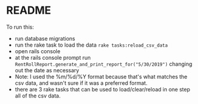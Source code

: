 # README

To run this:
- run database migrations
- run the rake task to load the data `rake tasks:reload_csv_data`
- open rails console
- at the rails console prompt run `RentRollReport.generate_and_print_report_for("5/30/2019")` changing out the date as necessary
- Note: I used the %m/%d/%Y format because that's what matches the csv data, and wasn't sure if it was a preferred format.
- there are 3 rake tasks that can be used to load/clear/reload in one step all of the csv data.

